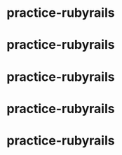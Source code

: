 # practice-rubyrails

# practice-rubyrails

# practice-rubyrails

# practice-rubyrails

# practice-rubyrails






